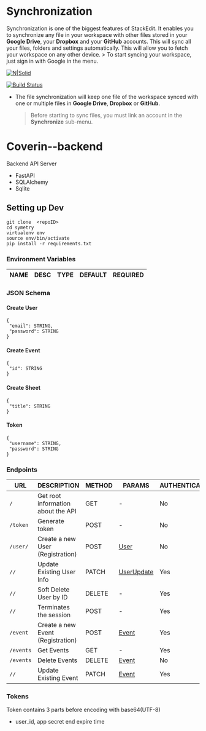 
# Synchronization

Synchronization is one of the biggest features of StackEdit. It enables you to synchronize any file in your workspace with other files stored in your **Google Drive**, your **Dropbox** and your **GitHub** accounts. This will sync all your files, folders and settings automatically. This will allow you to fetch your workspace on any other device.
	> To start syncing your workspace, just sign in with Google in the menu.

[![N|Solid](https://cldup.com/dTxpPi9lDf.thumb.png)](https://nodesource.com/products/nsolid)

[![Build Status](https://travis-ci.org/joemccann/dillinger.svg?branch=master)](https://travis-ci.org/joemccann/dillinger)
- The file synchronization will keep one file of the workspace synced with one or multiple files in **Google Drive**, **Dropbox** or **GitHub**.
	> Before starting to sync files, you must link an account in the **Synchronize** sub-menu.
# Coverin--backend
Backend API Server 
- FastAPI
- SQLAlchemy
- Sqlite
## Setting up Dev 

```
git clone  <repoID>
cd symetry
virtualenv env
source env/bin/activate
pip install -r requirements.txt
```
### Environment Variables
| NAME | DESC | TYPE | DEFAULT | REQUIRED |
| --- | --- | --- | --- | --- |

### JSON Schema
#### Create User
```
{
 "email": STRING,
 "password": STRING
}
```

#### Create Event
```
{
 "id": STRING
}
```
#### Create Sheet
```
{
 "title": STRING
}

```
#### Token
```
{
 "username": STRING, 
 "password": STRING
}

```
### Endpoints
| URL | DESCRIPTION | METHOD | PARAMS | AUTHENTICATED | RESPONSE |
| --- | --- | --- | --- | --- | --- |
| `/` | Get root information about the API | GET | - | No | - |
| `/token` | Generate token | POST | - | No | [Token](#Token) |
| `/user/` | Create a new User (Registration) | POST | [User](#create-user) | No | [User](#receive-user) |
| `//` | Update Existing User Info | PATCH | [UserUpdate](#update-user) | Yes |  [User](#receive-user) |
| `//` | Soft Delete User by ID | DELETE | - | Yes |  - |
| `//` | Terminates the session | POST | - | Yes | - |
| `/event` | Create a new Event (Registration) | POST | [Event](#create-event) | Yes | [App](#receive-event) |
| `/events` | Get Events  | GET | -| Yes| [Event](#receive-event) |
| `/events` | Delete Events  | DELETE | [Event](#create-event) | No | [Event](#receive-event) |
| `//` | Update Existing Event  | PATCH | [Event](#update-app) | Yes |  [App](#receive-app) |

### Tokens
Token contains 3 parts before encoding with base64(UTF-8)
- user_id, app secret end expire time
